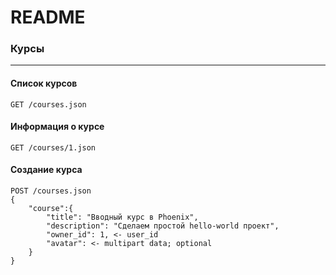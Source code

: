 # README

### Курсы
___


#### Список курсов

```
GET /courses.json
```

#### Информация о курсе

```
GET /courses/1.json
```

#### Создание курса

```
POST /courses.json
{
    "course":{
        "title": "Вводный курс в Phoenix",
        "description": "Сделаем простой hello-world проект",
        "owner_id": 1, <- user_id
        "avatar": <- multipart data; optional
    }
}

```

